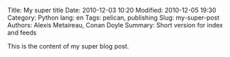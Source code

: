 Title: My super title
Date: 2010-12-03 10:20
Modified: 2010-12-05 19:30
Category: Python
lang: en
Tags: pelican, publishing
Slug: my-super-post
Authors: Alexis Metaireau, Conan Doyle
Summary: Short version for index and feeds

This is the content of my super blog post.
